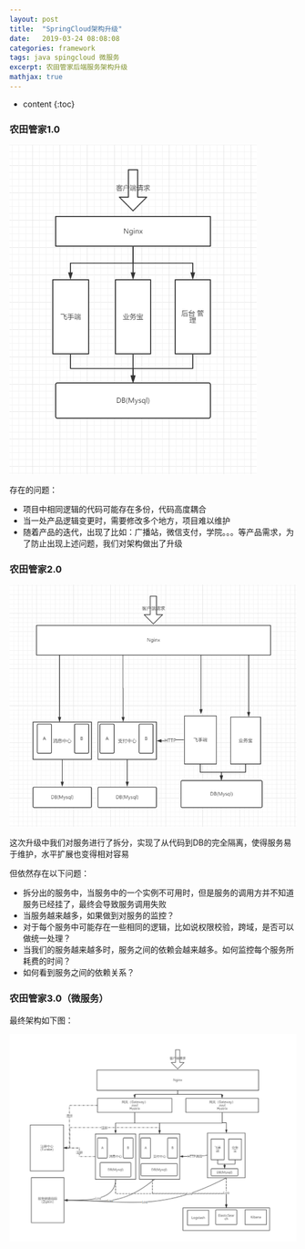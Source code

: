 ```yaml
---
layout: post
title:  "SpringCloud架构升级"
date:   2019-03-24 08:08:08
categories: framework
tags: java spingcloud 微服务
excerpt: 农田管家后端服务架构升级
mathjax: true
---
```


* content
{:toc}

### 农田管家1.0
![avatar](https://github.com/hongmong/hongmong.github.io/blob/master/_posts/image/2019-03-25%20105200.png?raw=true)

存在的问题：

* 项目中相同逻辑的代码可能存在多份，代码高度耦合
* 当一处产品逻辑变更时，需要修改多个地方，项目难以维护
* 随着产品的迭代，出现了比如：广播站，微信支付，学院。。。等产品需求，为了防止出现上述问题，我们对架构做出了升级

### 农田管家2.0
![avatar](https://github.com/hongmong/hongmong.github.io/blob/master/_posts/image/2019-03-25%20105300.png?raw=true)

这次升级中我们对服务进行了拆分，实现了从代码到DB的完全隔离，使得服务易于维护，水平扩展也变得相对容易

但依然存在以下问题：

* 拆分出的服务中，当服务中的一个实例不可用时，但是服务的调用方并不知道服务已经挂了，最终会导致服务调用失败
* 当服务越来越多，如果做到对服务的监控？
* 对于每个服务中可能存在一些相同的逻辑，比如说权限校验，跨域，是否可以做统一处理？
* 当我们的服务越来越多时，服务之间的依赖会越来越多。如何监控每个服务所耗费的时间？
* 如何看到服务之间的依赖关系？

### 农田管家3.0（微服务）
最终架构如下图：

![avatar](https://github.com/hongmong/hongmong.github.io/blob/master/_posts/image/2019-03-25%20105301.png?raw=true)

